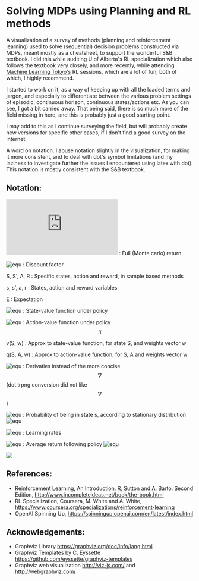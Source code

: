 # Solving MDPs using Planning and RL methods

A visualization of a survey of methods (planning and reinforcement learning) used to solve (sequential) decision problems constructed via MDPs, meant mostly as a cheatsheet, to support the wonderful S&B textbook. I did this while auditing U of Alberta's RL specialization which also follows the textbook very closely, and more recently, while attending <a href="https://machinelearningtokyo.com/" title="MLT">Machine Learning Tokyo's</a> RL sessions, which are a lot of fun, both of which, I highly recommend.

I started to work on it, as a way of keeping up with all the loaded terms and jargon, and especially to differentiate between the various problem settings of episodic, continuous horizon, continuous states/actions etc. As you can see, I got a bit carried away. That being said, there is so much more of the field missing in here, and this is probably just a good starting point.

I may add to this as I continue surveying the field, but will probably create new versions for specific other cases, if I don't find a good survey on the internet.

A word on notation. I abuse notation slightly in the visualization, for making it more consistent, and to deal with dot's symbol limitations (and my laziness to investigate further the issues I encountered using latex with dot). This notation is mostly consistent with the S&B textbook.


## Notation:
![equ](https://latex.codecogs.com/gif.latex?G_t) : Full (Monte carlo) return

![equ](https://latex.codecogs.com/gif.latex?\lambda) : Discount factor

S, S', A, R : Specific states, action and reward, in sample based methods

s, s', a, r : States, action and reward variables

E : Expectation

![equ](https://latex.codecogs.com/gif.latex?V_\pi(s)) : State-value function under policy

![equ](https://latex.codecogs.com/gif.latex?Q_\pi(s,a)) : Action-value function under policy $$\pi$$

v(S, w) : Approx to state-value function, for state S, and weights vector w

q(S, A, w) : Approx to action-value function, for S, A and weights vector w

![equ](https://latex.codecogs.com/gif.latex?\partial) : Derivaties instead of the more concise $$\nabla$$ (dot->png conversion did not like $$\nabla$$)

![equ](https://latex.codecogs.com/gif.latex?\mu(s)) : Probability of being in state s, according to stationary distribution ![equ](https://latex.codecogs.com/gif.latex?\mu)

![equ](https://latex.codecogs.com/gif.latex?\alpha,\beta) : Learning rates

![equ](https://latex.codecogs.com/gif.latex?r(\pi)) : Average return following policy ![equ](https://latex.codecogs.com/gif.latex?\pi)


<img src="https://amy12xx.github.io/ml_notes_and_reports/solving_mdps/solving_mdps.png">

## References:

- Reinforcement Learning, An Introduction. R, Sutton and A. Barto. Second Edition, http://www.incompleteideas.net/book/the-book.html
- RL Specialization, Coursera, M. White and A. White, https://www.coursera.org/specializations/reinforcement-learning
- OpenAI Spinning Up, https://spinningup.openai.com/en/latest/index.html


## Acknowledgements:

- Graphviz Library https://graphviz.org/doc/info/lang.html 
- Graphviz Templates by C, Eyssette https://github.com/eyssette/graphviz-templates
- Graphviz web visualization http://viz-js.com/ and http://webgraphviz.com/
